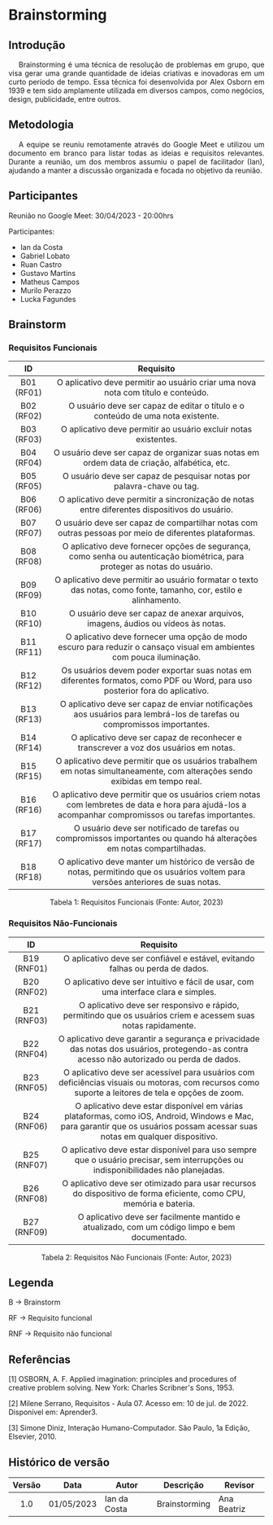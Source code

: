 # Brainstorming

## Introdução
<p style="text-indent: 20px; text-align: justify">
Brainstorming é uma técnica de resolução de problemas em grupo, que visa gerar uma grande quantidade de ideias criativas e inovadoras em um curto período de tempo. Essa técnica foi desenvolvida por Alex Osborn em 1939 e tem sido amplamente utilizada em diversos campos, como negócios, design, publicidade, entre outros.
</p>

## Metodologia
<p style="text-indent: 20px; text-align: justify">
A equipe se reuniu remotamente através do Google Meet e utilizou um documento em branco para listar todas as ideias e requisitos relevantes. Durante a reunião, um dos membros assumiu o papel de facilitador (Ian), ajudando a manter a discussão organizada e focada no objetivo da reunião.
</p>

## Participantes
Reunião no Google Meet: 30/04/2023 - 20:00hrs

Participantes:

- Ian da Costa
- Gabriel Lobato
- Ruan Castro
- Gustavo Martins
- Matheus Campos
- Murilo Perazzo
- Lucka Fagundes


## Brainstorm

### Requisitos Funcionais


|     ID     |                                                                      Requisito                                                                       |
| :--------: | :--------------------------------------------------------------------------------------------------------------------------------------------------: |
| B01 (RF01) |                                   O aplicativo deve permitir ao usuário criar uma nova nota com título e conteúdo.                                   |
| B02 (RF02) |                                   O usuário deve ser capaz de editar o título e o conteúdo de uma nota existente.                                    |
| B03 (RF03) |                                           O aplicativo deve permitir ao usuário excluir notas existentes.                                            |
| B04 (RF04) |                              O usuário deve ser capaz de organizar suas notas em ordem data de criação, alfabética, etc.                             |
| B05 (RF05) |                                        O usuário deve ser capaz de pesquisar notas por palavra-chave ou tag.                                         |
| B06 (RF06) |                            O aplicativo deve permitir a sincronização de notas entre diferentes dispositivos do usuário.                             |
| B07 (RF07) |                        O usuário deve ser capaz de compartilhar notas com outras pessoas por meio de diferentes plataformas.                         |
| B08 (RF08) |              O aplicativo deve fornecer opções de segurança, como senha ou autenticação biométrica, para proteger as notas do usuário.               |
| B09 (RF09) |                   O aplicativo deve permitir ao usuário formatar o texto das notas, como fonte, tamanho, cor, estilo e alinhamento.                   |
| B10 (RF10) |                                   O usuário deve ser capaz de anexar arquivos, imagens, áudios ou vídeos às notas.                                   |
| B11 (RF11) |                 O aplicativo deve fornecer uma opção de modo escuro para reduzir o cansaço visual em ambientes com pouca iluminação.                 |
| B12 (RF12) |             Os usuários devem poder exportar suas notas em diferentes formatos, como PDF ou Word, para uso posterior fora do aplicativo.             |
| B13 (RF13) |               O aplicativo deve ser capaz de enviar notificações aos usuários para lembrá-los de tarefas ou compromissos importantes.                |
| B14 (RF14) |                                 O aplicativo deve ser capaz de reconhecer e transcrever a voz dos usuários em notas.                                 |
| B15 (RF15) |             O aplicativo deve permitir que os usuários trabalhem em notas simultaneamente, com alterações sendo exibidas em tempo real.              |
| B16 (RF16) | O aplicativo deve permitir que os usuários criem notas com lembretes de data e hora para ajudá-los a acompanhar compromissos ou tarefas importantes. |
| B17 (RF17) |                O usuário deve ser notificado de tarefas ou compromissos importantes ou quando há alterações em notas compartilhadas.                 |
| B18 (RF18) |          O aplicativo deve manter um histórico de versão de notas, permitindo que os usuários voltem para versões anteriores de suas notas.          |
<div style="text-align: center">
<p style="text-align: center">Tabela 1: Requisitos Funcionais (Fonte: Autor, 2023)</p>
</div>

### Requisitos Não-Funcionais


|     ID      |                                                                                  Requisito                                                                                   |
| :---------: | :--------------------------------------------------------------------------------------------------------------------------------------------------------------------------: |
| B19 (RNF01) |                                                O aplicativo deve ser confiável e estável, evitando falhas ou perda de dados.                                                 |
| B20 (RNF02) |                                             O aplicativo deve ser intuitivo e fácil de usar, com uma interface clara e simples.                                              |
| B21 (RNF03) |                                O aplicativo deve ser responsivo e rápido, permitindo que os usuários criem e acessem suas notas rapidamente.                                 |
| B22 (RNF04) |                  O aplicativo deve garantir a segurança e privacidade das notas dos usuários, protegendo-as contra acesso não autorizado ou perda de dados.                  |
| B23 (RNF05) |              O aplicativo deve ser acessível para usuários com deficiências visuais ou motoras, com recursos como suporte a leitores de tela e opções de zoom.               |
| B24 (RNF06) | O aplicativo deve estar disponível em várias plataformas, como iOS, Android, Windows e Mac, para garantir que os usuários possam acessar suas notas em qualquer dispositivo. |
| B25 (RNF07) |                      O aplicativo deve estar disponível para uso sempre que o usuário precisar, sem interrupções ou indisponibilidades não planejadas.                       |
| B26 (RNF08) |                              O aplicativo deve ser otimizado para usar recursos do dispositivo de forma eficiente, como CPU, memória e bateria.                              |
| B27 (RNF09) |                                        O aplicativo deve ser facilmente mantido e atualizado, com um código limpo e bem documentado.                                         |
<div style="text-align: center">
<p style="text-align: center">Tabela 2: Requisitos Não Funcionais (Fonte: Autor, 2023)</p>
</div>

## Legenda

<p>
B -> Brainstorm
</p>
<p>
RF -> Requisito funcional
</p>
<p>
RNF -> Requisito não funcional
</p>



## Referências
[1] OSBORN, A. F. Applied imagination: principles and procedures of creative problem solving. New York: Charles Scribner's Sons, 1953.

[2] Milene Serrano, Requisitos - Aula 07. Acesso em: 10 de jul. de 2022. Disponível em: Aprender3.

[3] Simone Diniz, Interação Humano-Computador. São Paulo, 1a Edição, Elsevier, 2010.

## Histórico de versão
| Versão | Data       | Autor        | Descrição     | Revisor     |
| :----: | ---------- | ------------ | ------------- | ----------- |
|  1.0   | 01/05/2023 | Ian da Costa | Brainstorming | Ana Beatriz |

